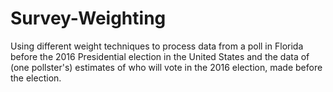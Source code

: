 # Survey-Weighting
Using different weight techniques to process data from a poll in Florida before the 2016 Presidential election in the United States and the data of (one pollster's) estimates of who will vote in the 2016 election, made before the election.

